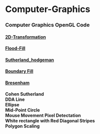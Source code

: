 # Computer-Graphics

### Computer Graphics OpenGL Code

#### [2D-Transformation](https://github.com/mohitsingla123/Computer-Graphics/blob/master/2d_transform.cpp)
#### [Flood-Fill](https://github.com/mohitsingla123/Computer-Graphics/blob/master/Flood_fill.cpp)
#### [Sutherland_hodgeman](https://github.com/mohitsingla123/Computer-Graphics/blob/master/Sutherland_hodgeman.cpp)
#### [Boundary Fill](https://github.com/mohitsingla123/Computer-Graphics/blob/master/boundary_fill.c)
#### [Bresenham](https://github.com/mohitsingla123/Computer-Graphics/blob/master/bresenham.c)
**Cohen Sutherland**<br/>
**DDA Line**<br/>
**Ellipse**<br/>
**Mid-Point Circle**<br/>
**Mouse Movement Pixel Detectation**<br/>
**White rectangle with Red Diagonal Stripes**<br/>
**Polygon Scaling**<br/>
